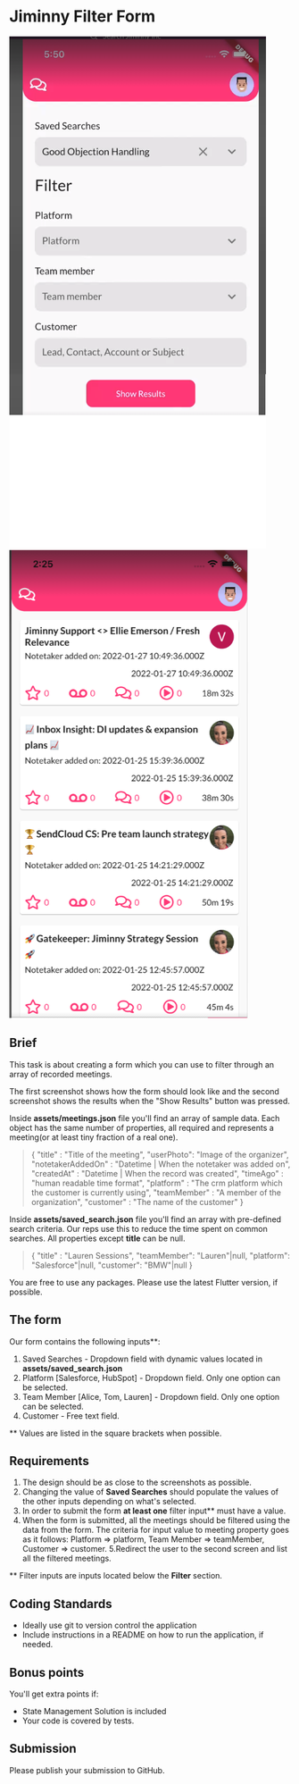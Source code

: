 # Jiminny Filter Form
![This is a alt text.](/mobile-task/form_screen.png "Form screen")
![This is a alt text.](/mobile-task/resuluts_screen.png "This is a sample image.")

## Brief
This task is about creating a form which you can use to filter through an array of recorded meetings.

The first screenshot shows how the form should look like and the second screenshot shows the results when the "Show Results" button was pressed.

Inside <b>assets/meetings.json</b> file you'll find an array of sample data.
Each object has the same number of properties, all required and represents a meeting(or at least tiny fraction of a real one).
> {
"title" : "Title of the meeting",
"userPhoto": "Image of the organizer",
"notetakerAddedOn" : "Datetime | When the notetaker was added on",
"createdAt" : "Datetime | When the record was created",
"timeAgo" : "human readable time format",
"platform" : "The crm platform which the customer is currently using",
"teamMember" : "A member of the organization",
"customer" : "The name of the customer"
}

Inside <b>assets/saved_search.json</b> file you'll find an array with pre-defined search criteria.
Our reps use this to reduce the time spent on common searches.
All properties except <b>title</b> can be null.
> {
"title" : "Lauren Sessions",
"teamMember": "Lauren"|null,
"platform": "Salesforce"|null,
"customer": "BMW"|null
}

You are free to use any packages.
Please use the latest Flutter version, if possible.

## The form
Our form contains the following inputs**:

1. Saved Searches - Dropdown field with dynamic values located in <b>assets/saved_search.json</b>
2. Platform [Salesforce, HubSpot] - Dropdown field. Only one option can be selected.
3. Team Member [Alice, Tom, Lauren] - Dropdown field. Only one option can be selected.
4. Customer - Free text field.

** Values are listed in the square brackets when possible.

## Requirements
1. The design should be as close to the screenshots as possible.
2. Changing the value of <b>Saved Searches</b> should populate the values of the other inputs depending on what's selected.
3. In order to submit the form <b>at least one</b> filter input** must have a value.
4. When the form is submitted, all the meetings should be filtered using the data from the form. The criteria for input value to meeting property goes as it follows: Platform => platform, Team Member => teamMember, Customer => customer.
5.Redirect the user to the second screen and list all the filtered meetings.

** Filter inputs are inputs located below the <b>Filter</b> section.

## Coding Standards
* Ideally use git to version control the application
* Include instructions in a README on how to run the application, if needed.

## Bonus points
You'll get extra points if:
- State Management Solution is included
- Your code is covered by tests.

## Submission
Please publish your submission to GitHub.